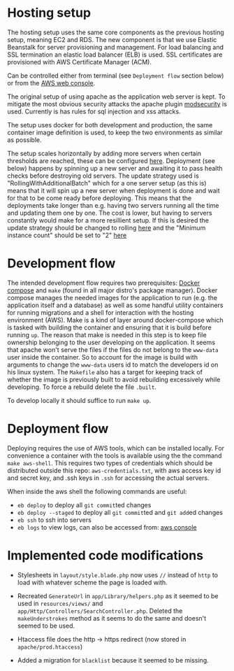 # Hosting setup

The hosting setup uses the same core components as the previous hosting setup,
meaning EC2 and RDS. The new component is that we use Elastic Beanstalk for
server provisioning and management. For load balancing and SSL termination
an elastic load balancer (ELB) is used. SSL certificates are provisioned with
AWS Certificate Manager (ACM).

Can be controlled either from terminal (see `Deployment flow` section below) or
from the [AWS web console](https://eu-central-1.console.aws.amazon.com/elasticbeanstalk/home?region=eu-central-1#/application/overview?applicationName=wign).

The original setup of using apache as the application web server is kept. To
mitigate the most obvious security attacks the apache plugin
[modsecurity](https://modsecurity.org/) is used. Currently is has rules for sql
injection and xss attacks.

The setup uses docker for both development and production, the same container
image definition is used, to keep the two environments as similar as possible.

The setup scales horizontally by adding more servers when certain thresholds are
reached, these can be configured
[here](https://eu-central-1.console.aws.amazon.com/elasticbeanstalk/home?region=eu-central-1#/environment/configuration?applicationName=wign&environmentId=e-q22eae3cz4&edit=scaling).
Deployment (see below) happens by spinning up a new server and awaiting it to
pass health checks before destroying old servers. The update strategy used is
"RollingWithAdditionalBatch" which for a one server setup (as this is) means
that it will spin up a new server when deployment is done and wait for that to
be come ready before deploying. This means that the deployments take longer than
e.g. having two servers running all the time and updating them one by one. The
cost is lower, but having to servers constantly would make for a more resillient
setup. If this is desired the update strategy should be changed to rolling
[here](https://eu-central-1.console.aws.amazon.com/elasticbeanstalk/home?region=eu-central-1#/environment/configuration?applicationName=wign&environmentId=e-q22eae3cz4&edit=updates_deployments)
and the "Minimum instance count" should be set to "2"
[here](https://eu-central-1.console.aws.amazon.com/elasticbeanstalk/home?region=eu-central-1#/environment/configuration?applicationName=wign&environmentId=e-q22eae3cz4&edit=scaling)

# Development flow

The intended development flow requires two prerequisites: [Docker
compose](https://docs.docker.com/compose/) and `make` (found in all major
distro's package manager). Docker compose manages the needed images for the
application to run (e.g. the application itself and a database) as well as some
handful utility containers for running migrations and a shell for interaction
with the hosting environment (AWS). Make is a kind of layer around
docker-compose which is tasked with building the container and ensuring that it
is build before running `up`. The reason that make is needed in this step is
to keep file ownership belonging to the user developing on the application. It
seems that apache won't serve the files if the files do not belong to the
`www-data` user inside the container. So to account for the image is build with
arguments to change the `www-data` users id to match the developers id on his
linux system. The `Makefile` also has a target for keeping track of whether the
image is previously built to avoid rebuilding excessively while developing. To
force a rebuild delete the file `.built`.

To develop locally it should suffice to run `make up`.

# Deployment flow

Deploying requires the use of AWS tools, which can be installed locally. For
convenience a container with the tools is available using the the command `make
aws-shell`. This requires two types of credentials which should be distributed
outside this repo: `aws-credentials.txt`, with aws access key id and secret key,
and .ssh keys in `.ssh` for accessing the actual servers.

When inside the aws shell the following commands are useful:
- `eb deploy` to deploy all `git commit`ted changes
- `eb deploy --staged` to deploy all `git commit`ted and `git add`ed changes
- `eb ssh` to ssh into servers
- `eb logs` to view logs, can also be accessed from: [aws
console](https://eu-central-1.console.aws.amazon.com/elasticbeanstalk/home?region=eu-central-1#/environment/logs?applicationName=wign&environmentId=e-q22eae3cz4)


# Implemented code modifications

- Stylesheets in `layout/style.blade.php` now uses `//` instead of `http` to
load with whatever scheme the page is loaded with.

- Recreated `GenerateUrl` in `app/Library/helpers.php` as it seemed to be used
in `resources/views/` and `app/Http/Controllers/SearchController.php`. Deleted
the `makeUnderstrokes` method as it seems to do the same and doesn't seemed to
be used.

- Htaccess file does the http -> https redirect (now stored in
`apache/prod.htaccess`)

- Added a migration for `blacklist` because it seemed to be missing.
